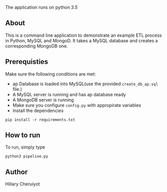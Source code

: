 The application runs on python 3.5

## About
This is a command line application to demonstrate an example ETL process in Python, MySQL and MongoD. It takes a MySQL database and creates a corresponding MongoDB one.

## Prerequisties

Make sure the following conditions are met:
- ap Database is loaded into MySQL(use the provided `create_db_ap.sql` file.)
- A MySQL server is running and has ap database ready
- A MongoDB server is running
- Make sure you configure ```config.py``` with appropirate variables
- Install the dependencies 
```
pip install -r requirements.txt
```

## How to run

To run, simply type
```
python3 pipeline.py
```

## Author
Hillary Cheruiyot